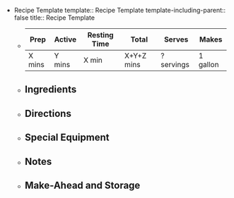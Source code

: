 - Recipe Template
  template:: Recipe Template
  template-including-parent:: false
  title:: Recipe Template
	- | Prep | Active | Resting Time | Total | Serves | Makes |
	  | --- | --- | --- | --- | --- | --- |
	  | X mins | Y mins | X min | X+Y+Z mins | ? servings | 1 gallon |
	- ## Ingredients
	- ## Directions
	- ## Special Equipment
	- ## Notes
	- ## Make-Ahead and Storage